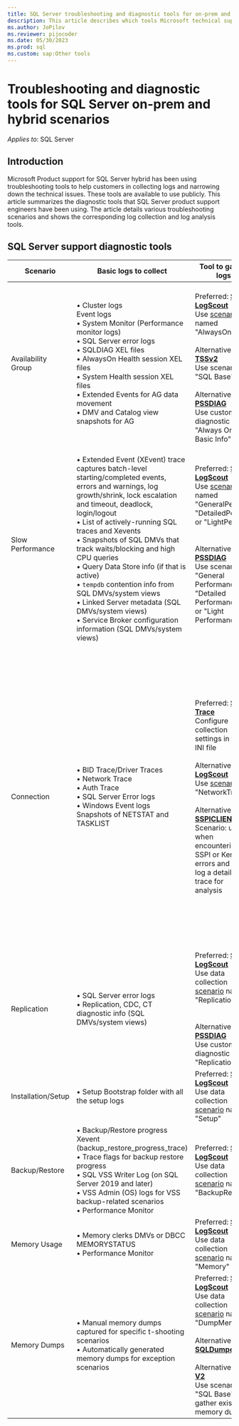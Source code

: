 ```yaml
---
title: SQL Server troubleshooting and diagnostic tools for on-prem and hybrid scenarios
description: This article describes which tools Microsoft technical support uses for troubleshooting SQL Server Hybrid issues
ms.author: JoPilov
ms.reviewer: pijocoder
ms.date: 05/30/2023
ms.prod: sql
ms.custom: sap:Other tools
---
```

# Troubleshooting and diagnostic tools for SQL Server on-prem and hybrid scenarios

_Applies to:_ SQL Server

## Introduction

Microsoft Product support for SQL Server hybrid has been using troubleshooting tools to help customers in collecting logs and narrowing down the technical issues. These tools are available to use publicly. This article summarizes the diagnostic tools that SQL Server product support engineers have been using. The article details various troubleshooting scenarios and shows the corresponding log collection and log analysis tools.

## SQL Server support diagnostic tools

| Scenario | Basic logs to collect | Tool to gather logs | Tool to analyze logs |
| --- | --- | --- | --- |
| Availability Group | • Cluster logs<br />Event logs<br />• System Monitor (Performance monitor logs)<br />• SQL Server error logs<br />• SQLDIAG XEL files<br />• AlwaysOn Health session XEL files<br />• System Health session XEL files<br />• Extended Events for AG data movement<br />• DMV and Catalog view snapshots for AG |<br />Preferred: **[SQL LogScout](https://github.com/microsoft/SQL_LogScout/releases)**<br />Use [scenario](https://github.com/microsoft/sql_logscout#scenarios) named "AlwaysOn"<br/><br/>Alternative: **[TSSv2](../../windows-client/windows-troubleshooters/introduction-to-troubleshootingscript-toolset-tssv2.md)**<br />Use scenario "SQL Base"<br/><br/>Alternative: **[PSSDIAG](https://github.com/microsoft/DiagManager/wiki/Create-a-PSSDiag-Package)**<br />Use custom diagnostic "Always On Basic Info"<br /> | Preferred: **[AGDiag](https://github.com/microsoft/agdiag/wiki/Getting-Started)**<br />Scenarios to use -> Analyze failover, failures<br /><br />Alternative: **[SQL Nexus](https://github.com/microsoft/SqlNexus/wiki/How-to-use-SQL-Nexus)**<br />Scenarios to use -> Performance, Latency, Health, Best practices<br /> |
| Slow Performance |<br />• Extended Event (XEvent) trace captures batch-level starting/completed events, errors and warnings, log growth/shrink, lock escalation and timeout, deadlock, login/logout<br />• List of actively-running SQL traces and Xevents<br />• Snapshots of SQL DMVs that track waits/blocking and high CPU queries<br />• Query Data Store info (if that is active)<br />• `tempdb` contention info from SQL DMVs/system views<br />• Linked Server metadata (SQL DMVs/system views)<br />• Service Broker configuration information (SQL DMVs/system views) | Preferred: **[SQL LogScout](https://github.com/microsoft/SQL_LogScout/releases)**<br />Use [scenario](https://github.com/microsoft/sql_logscout#scenarios) named "GeneralPerf", "DetailedPerf", or "LightPerf"<br /><br /><br />Alternative: **[PSSDIAG](https://github.com/microsoft/DiagManager/wiki/Create-a-PSSDiag-Package)**<br />Use scenario "General Performance", "Detailed Performance", or "Light Performance | Preferred: **[SQL Nexus](https://github.com/microsoft/SqlNexus/wiki/How-to-use-SQL-Nexus)**<br />Scenarios to use: Performance analysis, Best Practice recommendations, Bottleneck Analysis, Blocking, Top Queries<br /><br />Alternative: **[*RML Utilities](replay-markup-language-utility.md)**<br />Scenarios to use: Query Analysis to understand Top resource consuming queries<br /> |
| Connection | • BID Trace/Driver Traces<br />• Network Trace<br />• Auth Trace<br />• SQL Server Error logs<br />• Windows Event logs<br />Snapshots of NETSTAT and TASKLIST | Preferred: **[SQL Trace](https://github.com/microsoft/CSS_SQL_Networking_Tools/wiki/SQLTRACE)**<br />Configure collection settings in the INI file<br /><br />Alternative: **[SQL LogScout](https://github.com/microsoft/SQL_LogScout/releases)**<br />Use [scenario](https://github.com/microsoft/sql_logscout#scenarios) "NetworkTrace"<br /><br />Alternative: **[SSPICLIENT](https://github.com/microsoft/CSS_SQL_Networking_Tools/wiki/SSPICLIENT)**<br />Scenario: use when encountering SSPI or Kerberos errors and will log a detailed trace for analysis<br /> | Preferred: **[SQL Network Analyzer UI](https://github.com/microsoft/CSS_SQL_Networking_Tools/wiki/SQLNAUI)**<br/>**[SQL Network Analyzer](https://github.com/microsoft/CSS_SQL_Networking_Tools/wiki/SQLNA)**<br/>Scenarios to use: read network packet capture files and produce a report highlighting potential areas of interest.<br /><br />Alternative: **[SQLCHECK](https://github.com/microsoft/CSS_SQL_Networking_Tools/wiki/SQLCHECK)**<br />reports on any settings that may affect connectivity<br /><br />Alternative: **[SQLBENCH](https://github.com/microsoft/CSS_SQL_Networking_Tools/wiki/SQLBENCH)**<br />display timings for comparative analysis<br /><br />Alternative: **[DBTEST](https://github.com/microsoft/CSS_SQL_Networking_Tools/wiki/DBTEST)**<br />record how long it takes to connect and how long to execute a command<br /> |
| Replication | • SQL Server error logs<br />• Replication, CDC, CT diagnostic info (SQL DMVs/system views) | Preferred: **[SQL LogScout](https://github.com/microsoft/SQL_LogScout/releases)**<br />Use data collection [scenario](https://github.com/microsoft/sql_logscout#scenarios) named<br />"Replication"<br /><br /><br />Alternative: **[PSSDIAG](https://github.com/microsoft/DiagManager/wiki/Create-a-PSSDiag-Package)**<br />Use custom diagnostic "Replication"<br /> | Preferred: **[SQL Nexus](https://github.com/microsoft/SqlNexus/wiki/How-to-use-SQL-Nexus)**<br />Scenarios to use: Replication reports, Performance analysis, Best Practice recommendations, Bottleneck Analysis, Blocking, Top Queries<br /> |
| Installation/Setup | • Setup Bootstrap folder with all the setup logs | Preferred: **[SQL LogScout](https://github.com/microsoft/SQL_LogScout/releases)**<br />Use data collection [scenario](https://github.com/microsoft/sql_logscout#scenarios) named "Setup" | |
| Backup/Restore | • Backup/Restore progress Xevent (backup_restore_progress_trace)<br />• Trace flags for backup restore progress<br />• SQL VSS Writer Log (on SQL Server 2019 and later)<br />• VSS Admin (OS) logs for VSS backup-related scenarios<br />• Performance Monitor | Preferred: **[SQL LogScout](https://github.com/microsoft/SQL_LogScout/releases)**<br />Use data collection [scenario](https://github.com/microsoft/sql_logscout#scenarios) named "BackupRestore" | |
| Memory Usage  | • Memory clerks DMVs or DBCC MEMORYSTATUS<br />• Performance Monitor | Preferred: **[SQL LogScout](https://github.com/microsoft/SQL_LogScout/releases)**<br />Use data collection [scenario](https://github.com/microsoft/sql_logscout#scenarios) named "Memory" | Preferred: **[SQL Nexus](https://github.com/microsoft/SqlNexus/wiki/How-to-use-SQL-Nexus)** to import memory output and view at Memory Brokers |
| Memory Dumps | • Manual memory dumps captured for specific t-shooting scenarios<br />• Automatically generated memory dumps for exception scenarios | Preferred: **[SQL LogScout](https://github.com/microsoft/SQL_LogScout/releases)**<br />Use data collection [scenario](https://github.com/microsoft/sql_logscout#scenarios) named "DumpMemory"<br /><br />Alternative: **[SQLDumper](use-sqldumper-generate-dump-file.md)**<br /><br />Alternative: **[TSS V2](../../windows-client/windows-troubleshooters/introduction-to-troubleshootingscript-toolset-tssv2.md)**<br />Use scenario "SQL Base" to gather existing memory dumps<br /> | |
